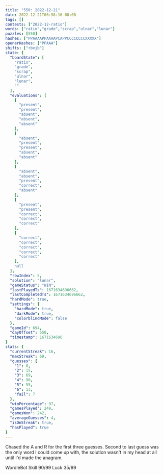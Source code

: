 ```yaml
---
title: "550: 2022-12-21"
date: 2022-12-21T06:58:16-08:00
tags: []
contests: ["2022-12-ratio"]
words: ["ratio","grade","scrap","ulnar","lunar"]
puzzles: [550]
hashes: ["PPAAAAPPAAAAPCAPPCCCCCCCCXXXXX"]
openerHashes: ["PPAAA"]
shifts: ["rbvjb"]
state: {
  "boardState": [
    "ratio",
    "grade",
    "scrap",
    "ulnar",
    "lunar",
    ""
  ],
  "evaluations": [
    [
      "present",
      "present",
      "absent",
      "absent",
      "absent"
    ],
    [
      "absent",
      "present",
      "present",
      "absent",
      "absent"
    ],
    [
      "absent",
      "absent",
      "present",
      "correct",
      "absent"
    ],
    [
      "present",
      "present",
      "correct",
      "correct",
      "correct"
    ],
    [
      "correct",
      "correct",
      "correct",
      "correct",
      "correct"
    ],
    null
  ],
  "rowIndex": 5,
  "solution": "lunar",
  "gameStatus": "WIN",
  "lastPlayedTs": 1671634696662,
  "lastCompletedTs": 1671634696662,
  "hardMode": true,
  "settings": {
    "hardMode": true,
    "darkMode": true,
    "colorblindMode": false
  },
  "gameId": 694,
  "dayOffset": 550,
  "timestamp": 1671634696
}
stats: {
  "currentStreak": 16,
  "maxStreak": 69,
  "guesses": {
    "1": 0,
    "2": 15,
    "3": 69,
    "4": 90,
    "5": 55,
    "6": 13,
    "fail": 7
  },
  "winPercentage": 97,
  "gamesPlayed": 249,
  "gamesWon": 242,
  "averageGuesses": 4,
  "isOnStreak": true,
  "hasPlayed": true
}
---
```

<!-- more -->
Chased the A and R for the first three guesses. Second to last guess was the only word I could come up with, the solution wasn't in my head at all until I'd made the anagram. 

WordleBot
Skill 90/99
Luck 35/99
